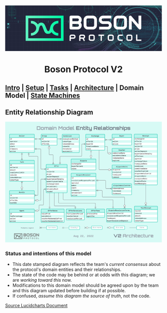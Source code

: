[![banner](images/banner.png)](https://bosonprotocol.io)

<h1 align="center">Boson Protocol V2</h1>

## [Intro](../README.md) | [Setup](setup.md) | [Tasks](tasks.md) | [Architecture](architecture.md) | Domain Model | [State Machines](state-machines.md)

## Entity Relationship Diagram
![Entity Relationships](images/Boson_Protocol_V2_-_Domain_Model.png)

### Status and intentions of this model
* This date stamped diagram reflects the team's _current consensus_ about the protocol's domain entities and their relationships. 
* The state of the code may be behind or at odds with this diagram; we are _working toward this_ now. 
* Modifications to this domain model should be agreed upon by the team and this diagram updated before building if at possible.
* If confused, _assume this diagram the source of truth_, not the code.

[Source Lucidcharts Document](https://lucid.app/lucidchart/71077137-0b8a-4400-bc8d-d271d5b9109c/edit?page=0_0&invitationId=inv_6dc0004b-1aff-4288-90a5-59e22b5a5490#)